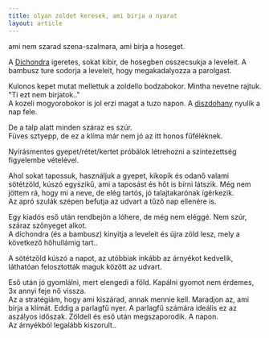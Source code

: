 ```yaml
---
title: olyan zoldet keresek, ami birja a nyarat
layout: article
---
```

ami nem szarad szena-szalmara, ami birja a hoseget. 

A [Dichondra](/species/Dichondra%20repens) igeretes, sokat kibir, de hosegben osszecsukja a leveleit. A bambusz ture sodorja a leveleit, hogy megakadalyozza a parolgast.   

Kulonos kepet mutat mellettuk a zoldello bodzabokor. Mintha nevetne rajtuk. "Ti ezt nem birjatok.."  
A kozeli mogyorobokor is jol erzi magat a tuzo napon. A [diszdohany](/species/Nicotiana%20alata) nyulik a nap fele.  

De a talp alatt minden száraz es szúr.   
Füves sztyepp, de ez a klíma már nem jó az itt honos fűféléknek.

Nyírásmentes gyepet/rétet/kertet próbálok létrehozni a szintezettség figyelembe vételével.   

Ahol sokat tapossuk, használjuk a gyepet, kikopik és odanő valami sötétzöld, kúszó egyszikű, ami a taposást és  hőt is bírni látszik. 
Még nem jöttem rá, hogy mi a neve, de elég tartós, jó talajtakarónak ígérkezik.  
Az apró szulák szépen befutja az udvart a tűző nap ellenére is.

Egy kiadós eső után rendbejön a lóhere, de még nem eléggé. Nem szúr, száraz szőnyeget alkot.  
A dichondra (és a bambusz) kinyitja a leveleit és újra zöld lesz, mely a következő hőhullámig tart..

A sötétzöld kúszó a napot, az utóbbiak inkább az árnyékot kedvelik, láthatóan felosztották maguk között az udvart.

Eső után jó gyomlálni, mert elengedi a föld. Kapálni gyomot nem érdemes, 3x annyi feje nő vissza.  
Az a stratégiám, hogy ami kiszárad, annak mennie kell. Maradjon az, ami bírja a klímát.
Eddig a parlagfű nyer. A parlagfű számára ideális ez az aszályos időszak. Zöldell és eső után megszaporodik. A napon.  
Az árnyékból legalább kiszorult..






